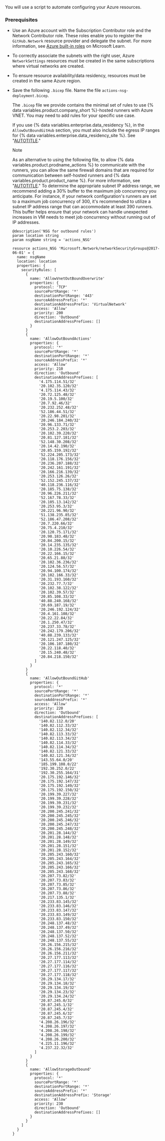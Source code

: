 You will use a script to automate configuring your Azure resources.

### Prerequisites

* Use an Azure account with the Subscription Contributor role and the Network Contributor role. These roles enable you to register the `GitHub.Network` resource provider and delegate the subnet. For more information, see [Azure built-in roles](https://learn.microsoft.com/en-us/azure/role-based-access-control/built-in-roles) on Microsoft Learn.

* To correctly associate the subnets with the right user, Azure `NetworkSettings` resources must be created in the same subscriptions where virtual networks are created.

* To ensure resource availability/data residency, resources must be created in the same Azure region.

* Save the following `.bicep` file. Name the file `actions-nsg-deployment.bicep`.

  The `.bicep` file we provide contains the minimal set of rules to use {% data variables.product.company_short %}-hosted runners with Azure VNET. You may need to add rules for your specific use case.

  If you use {% data variables.enterprise.data_residency %}, in the `AllowOutBoundGitHub` section, you must also include the egress IP ranges for {% data variables.enterprise.data_residency_site %}. See "[AUTOTITLE](/admin/data-residency/network-details-for-ghecom#ranges-for-egress-traffic)."

  > [!NOTE]
  > As an alternative to using the following file, to allow {% data variables.product.prodname_actions %} to communicate with the runners, you can allow the same firewall domains that are required for communication between self-hosted runners and {% data variables.product.product_name %}. For more information, see "[AUTOTITLE](/actions/hosting-your-own-runners/managing-self-hosted-runners/about-self-hosted-runners#communication-between-self-hosted-runners-and-github-enterprise-cloud)." To determine the appropriate subnet IP address range, we recommend adding a 30% buffer to the maximum job concurrency you anticipate. For instance, if your network configuration's runners are set to a maximum job concurrency of 300, it's recommended to utilize a subnet IP address range that can accommodate at least 390 runners. This buffer helps ensure that your network can handle unexpected increases in VM needs to meet job concurrency without running out of IP addresses.

  ```bicep copy
  @description('NSG for outbound rules')
  param location string
  param nsgName string = 'actions_NSG'

  resource actions_NSG 'Microsoft.Network/networkSecurityGroups@2017-06-01' = {
    name: nsgName
    location: location
    properties: {
      securityRules: [
        {
          name: 'AllowVnetOutBoundOverwrite'
          properties: {
            protocol: 'TCP'
            sourcePortRange: '*'
            destinationPortRange: '443'
            sourceAddressPrefix: '*'
            destinationAddressPrefix: 'VirtualNetwork'
            access: 'Allow'
            priority: 200
            direction: 'Outbound'
            destinationAddressPrefixes: []
          }
        }
        {
          name: 'AllowOutBoundActions'
          properties: {
            protocol: '*'
            sourcePortRange: '*'
            destinationPortRange: '*'
            sourceAddressPrefix: '*'
            access: 'Allow'
            priority: 210
            direction: 'Outbound'
            destinationAddressPrefixes: [
              '4.175.114.51/32'
              '20.102.35.120/32'
              '4.175.114.43/32'
              '20.72.125.48/32'
              '20.19.5.100/32'
              '20.7.92.46/32'
              '20.232.252.48/32'
              '52.186.44.51/32'
              '20.22.98.201/32'
              '20.246.184.240/32'
              '20.96.133.71/32'
              '20.253.2.203/32'
              '20.102.39.220/32'
              '20.81.127.181/32'
              '52.148.30.208/32'
              '20.14.42.190/32'
              '20.85.159.192/32'
              '52.224.205.173/32'
              '20.118.176.156/32'
              '20.236.207.188/32'
              '20.242.161.191/32'
              '20.166.216.139/32'
              '20.253.126.26/32'
              '52.152.245.137/32'
              '40.118.236.116/32'
              '20.185.75.138/32'
              '20.96.226.211/32'
              '52.167.78.33/32'
              '20.105.13.142/32'
              '20.253.95.3/32'
              '20.221.96.90/32'
              '51.138.235.85/32'
              '52.186.47.208/32'
              '20.7.220.66/32'
              '20.75.4.210/32'
              '20.120.75.171/32'
              '20.98.183.48/32'
              '20.84.200.15/32'
              '20.14.235.135/32'
              '20.10.226.54/32'
              '20.22.166.15/32'
              '20.65.21.88/32'
              '20.102.36.236/32'
              '20.124.56.57/32'
              '20.94.100.174/32'
              '20.102.166.33/32'
              '20.31.193.160/32'
              '20.232.77.7/32'
              '20.102.38.122/32'
              '20.102.39.57/32'
              '20.85.108.33/32'
              '40.88.240.168/32'
              '20.69.187.19/32'
              '20.246.192.124/32'
              '20.4.161.108/32'
              '20.22.22.84/32'
              '20.1.250.47/32'
              '20.237.33.78/32'
              '20.242.179.206/32'
              '40.88.239.133/32'
              '20.121.247.125/32'
              '20.106.107.180/32'
              '20.22.118.40/32'
              '20.15.240.48/32'
              '20.84.218.150/32'
            ]
          }
        }
        {
          name: 'AllowOutBoundGitHub'
          properties: {
            protocol: '*'
            sourcePortRange: '*'
            destinationPortRange: '*'
            sourceAddressPrefix: '*'
            access: 'Allow'
            priority: 220
            direction: 'Outbound'
            destinationAddressPrefixes: [
              '140.82.112.0/20'
              '140.82.112.33/32'
              '140.82.112.34/32'
              '140.82.113.33/32'
              '140.82.113.34/32'
              '140.82.114.33/32'
              '140.82.114.34/32'
              '140.82.121.33/32'
              '140.82.121.34/32'
              '143.55.64.0/20'
              '185.199.108.0/22'
              '192.30.252.0/22'
              '192.30.255.164/31'
              '20.175.192.146/32'
              '20.175.192.147/32'
              '20.175.192.149/32'
              '20.175.192.150/32'
              '20.199.39.227/32'
              '20.199.39.228/32'
              '20.199.39.231/32'
              '20.199.39.232/32'
              '20.200.245.241/32'
              '20.200.245.245/32'
              '20.200.245.246/32'
              '20.200.245.247/32'
              '20.200.245.248/32'
              '20.201.28.144/32'
              '20.201.28.148/32'
              '20.201.28.149/32'
              '20.201.28.151/32'
              '20.201.28.152/32'
              '20.205.243.160/32'
              '20.205.243.164/32'
              '20.205.243.165/32'
              '20.205.243.166/32'
              '20.205.243.168/32'
              '20.207.73.82/32'
              '20.207.73.83/32'
              '20.207.73.85/32'
              '20.207.73.86/32'
              '20.207.73.88/32'
              '20.217.135.1/32'
              '20.233.83.145/32'
              '20.233.83.146/32'
              '20.233.83.147/32'
              '20.233.83.149/32'
              '20.233.83.150/32'
              '20.248.137.48/32'
              '20.248.137.49/32'
              '20.248.137.50/32'
              '20.248.137.52/32'
              '20.248.137.55/32'
              '20.26.156.215/32'
              '20.26.156.216/32'
              '20.26.156.211/32'
              '20.27.177.113/32'
              '20.27.177.114/32'
              '20.27.177.116/32'
              '20.27.177.117/32'
              '20.27.177.118/32'
              '20.29.134.17/32'
              '20.29.134.18/32'
              '20.29.134.19/32'
              '20.29.134.23/32'
              '20.29.134.24/32'
              '20.87.245.0/32'
              '20.87.245.1/32'
              '20.87.245.4/32'
              '20.87.245.6/32'
              '20.87.245.7/32'
              '4.208.26.196/32'
              '4.208.26.197/32'
              '4.208.26.198/32'
              '4.208.26.199/32'
              '4.208.26.200/32'
              '4.225.11.196/32'
              '4.237.22.32/32'
            ]
          }
        }
        {
          name: 'AllowStorageOutbound'
          properties: {
            protocol: '*'
            sourcePortRange: '*'
            destinationPortRange: '*'
            sourceAddressPrefix: '*'
            destinationAddressPrefix: 'Storage'
            access: 'Allow'
            priority: 230
            direction: 'Outbound'
            destinationAddressPrefixes: []
          }
        }
      ]
    }
  }
  ```
